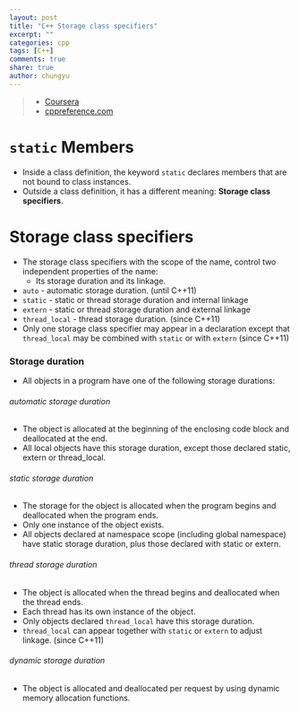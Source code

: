 ```yaml
---
layout: post
title: "C++ Storage class specifiers"
excerpt: ""
categories: cpp
tags: [C++]
comments: true
share: true
author: chungyu
---
```

> * [Coursera](https://www.coursera.org/learn/cpp-chengxu-sheji)
> * [cppreference.com](http://en.cppreference.com/w/cpp/language)

# `static` Members
* Inside a class definition, the keyword `static` declares members that are not bound to class instances.
* Outside a class definition, it has a different meaning: **Storage class specifiers**.

# Storage class specifiers
* The storage class specifiers with the scope of the name, control two independent properties of the name:
	* Its storage duration and its linkage.
* `auto` - automatic storage duration. (until C++11)
* `static` - static or thread storage duration and internal linkage
* `extern` - static or thread storage duration and external linkage
* `thread_local` - thread storage duration. (since C++11)
* Only one storage class specifier may appear in a declaration except that `thread_local` may be combined with `static` or with `extern` (since C++11)

### Storage duration
* All objects in a program have one of the following storage durations:
###### automatic storage duration
* The object is allocated at the beginning of the enclosing code block and deallocated at the end.
* All local objects have this storage duration, except those declared static, extern or thread_local.
###### static storage duration
* The storage for the object is allocated when the program begins and deallocated when the program ends.
* Only one instance of the object exists.
* All objects declared at namespace scope (including global namespace) have static storage duration, plus those declared with static or extern.
###### thread storage duration
* The object is allocated when the thread begins and deallocated when the thread ends.
* Each thread has its own instance of the object.
* Only objects declared `thread_local` have this storage duration.
* `thread_local` can appear together with `static` or `extern` to adjust linkage. (since C++11)
###### dynamic storage duration
* The object is allocated and deallocated per request by using dynamic memory allocation functions.
